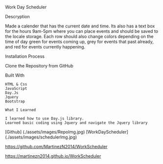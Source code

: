 Work Day Scheduler

Descryption

Made a calender that has the current date and time.
Its also has a text box for the hours 9am-5pm where you can place events and should be saved to the locale storage.
Each row should also change colors depending on the time of day green for events coming up, grey for events that past already,
and red for events currently happening.

Installation Process

Clone the Repository from GitHub

Built With

    HTML & Css
    JavaScript
    Day.Js
    Jquery
    Bootstrap

    What I Learned

    I learned how to use Day.js library.
    Learned basic coding using Jquery and navigate the Jquery library

[Github] (./assets/images/RepoImg.jpg)
[WorkDayScheduler] (./assets/images/schedulerImg.jpg)

https://github.com/MartinezN2014/WorkScheduler

https://martinezn2014.github.io/WorkScheduler

